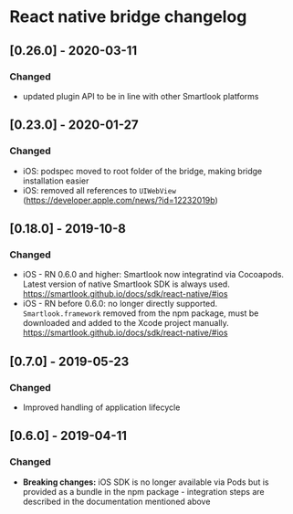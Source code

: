 # React native bridge changelog

## [0.26.0] - 2020-03-11
### Changed
- updated plugin API to be in line with other Smartlook platforms

## [0.23.0] - 2020-01-27
### Changed
- iOS: podspec moved to root folder of the bridge, making bridge installation easier
- iOS: removed all references to `UIWebView` (https://developer.apple.com/news/?id=12232019b)


## [0.18.0] - 2019-10-8
### Changed
- iOS - RN 0.6.0 and higher: Smartlook now integratind via Cocoapods. Latest version of native Smartlook SDK is always used. https://smartlook.github.io/docs/sdk/react-native/#ios
- iOS - RN before 0.6.0: no longer directly supported. `Smartlook.framework` removed from the npm package, must be downloaded and added to the Xcode project manually. https://smartlook.github.io/docs/sdk/react-native/#ios


## [0.7.0] - 2019-05-23
### Changed
- Improved handling of application lifecycle


## [0.6.0] - 2019-04-11
### Changed
- **Breaking changes:** iOS SDK is no longer available via Pods but is provided as a bundle in the npm package - integration steps are described in the documentation mentioned above
